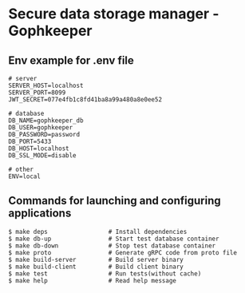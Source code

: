 # Secure data storage manager - Gophkeeper

## Env example for .env file
```
# server
SERVER_HOST=localhost
SERVER_PORT=8099
JWT_SECRET=077e4fb1c8fd41ba8a99a480a8e0ee52

# database
DB_NAME=gophkeeper_db
DB_USER=gophkeeper
DB_PASSWORD=password
DB_PORT=5433
DB_HOST=localhost
DB_SSL_MODE=disable

# other
ENV=local
```

## Commands for launching and configuring applications
```
$ make deps                 # Install dependencies
$ make db-up                # Start test database container
$ make db-down              # Stop test database container
$ make proto                # Generate gRPC code from proto file
$ make build-server         # Build server binary
$ make build-client         # Build client binary
$ make test                 # Run tests(without cache)
$ make help                 # Read help message
```